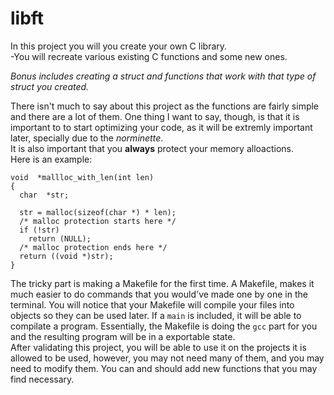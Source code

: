# libft

In this project you will you create your own C library.   
-You will recreate various existing C functions and some new ones.  

*Bonus includes creating a struct and functions that work with that type of struct you created.*  

There isn't much to say about this project as the functions are fairly simple and there are a lot of them. One thing I want to say, though, is that it is important to to start optimizing your code, as it will be extremly important later, specially due to the *norminette*.  
It is also important that you **always** protect your memory alloactions.  
Here is an example:  
```
void  *mallloc_with_len(int len)  
{
  char  *str;  
  
  str = malloc(sizeof(char *) * len);  
  /* malloc protection starts here */
  if (!str)  
    return (NULL);
  /* malloc protection ends here */
  return ((void *)str);  
}
```
The tricky part is making a Makefile for the first time. A Makefile, makes it much easier to do commands that you would've made one by one in the terminal. You will notice that your Makefile will compile your files into objects so they can be used later. If a `main` is included, it will be able to compilate a program. Essentially, the Makefile is doing the `gcc` part for you and the resulting program will be in a exportable state.  
After validating this project, you will be able to use it on the projects it is allowed to be used, however, you may not need many of them, and you may need to modify them. You can and should add new functions that you may find necessary.  
